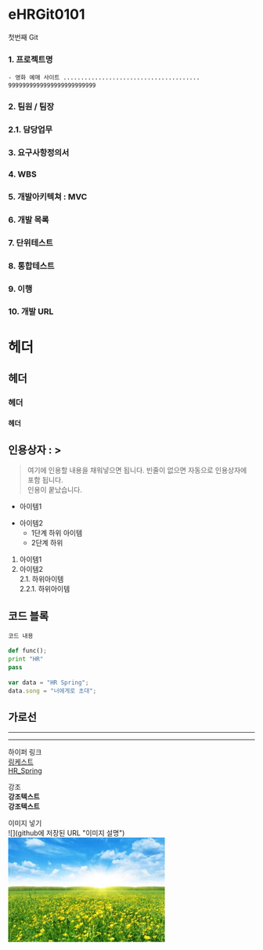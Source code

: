 # eHRGit0101
첫번째 Git

### 1. 프로젝트명
    - 영화 예매 사이트 .......................................  
    9999999999999999999999999
   
    
### 2. 팀원 / 팀장
### 2.1. 담당업무
### 3. 요구사항정의서
### 4. WBS
### 5. 개발아키텍쳐 : MVC
### 6. 개발 목록
### 7. 단위테스트
### 8. 통합테스트
### 9. 이행
### 10. 개발 URL  


 # 헤더
 ## 헤더
 ### 헤더
#### 헤더

## 인용상자 : >  
> 여기에 인용할 내용을 채워넣으면 됩니다.
빈줄이 없으면 자동으로 인용상자에 포함 됩니다.  
인용이 꿑났습니다.

- 아이템1
+ 아이템2
  - 1단계 하위 아이템
  * 2단계 하위 
  
1. 아이템1
2. 아이템2  
    2.1. 하위아이템  
        2.2.1. 하위아이템
        
## 코드 블록  
``` 프로그래밍 언어 이름
코드 내용
```

```python
def func();
print "HR"
pass
```

```javascript
var data = "HR Spring";
data.song = "너에게로 초대";
```

가로선  
---
***
--------

하이퍼 링크  
[링케스트](URL "설명")  
[HR_Spring](https://cafe.naver.com/kndjang "SIST 강북 스프링")  


강조  
__강조텍스트__  
**강조텍스트**


이미지 넣기  
![](github에 저장된 URL "이미지 설명")  
![Spring](https://github.com/MIN-04/eHRGit0101/blob/master/eHRGit0101/src/spring.jpg "Spring")

